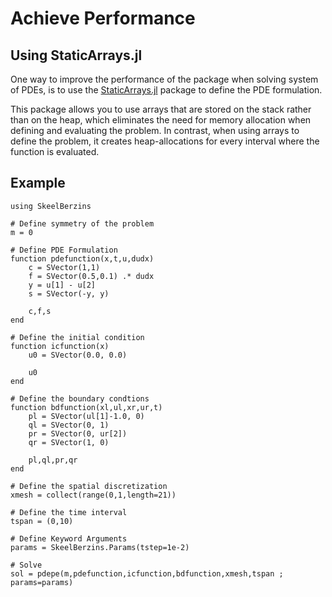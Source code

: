 # Achieve Performance

## Using StaticArrays.jl

One way to improve the performance of the package when solving system of PDEs, is to use the [StaticArrays.jl](https://github.com/JuliaArrays/StaticArrays.jl) package to define the PDE formulation.

This package allows you to use arrays that are stored on the stack rather than on the heap, which 
eliminates the need for memory allocation when defining and evaluating the problem.
In contrast, when using arrays to define the problem, it creates heap-allocations for every interval 
where the function is evaluated.

## Example

```
using SkeelBerzins

# Define symmetry of the problem
m = 0

# Define PDE Formulation
function pdefunction(x,t,u,dudx)
    c = SVector(1,1)
    f = SVector(0.5,0.1) .* dudx
    y = u[1] - u[2]
    s = SVector(-y, y)

    c,f,s
end

# Define the initial condition
function icfunction(x)
    u0 = SVector(0.0, 0.0)
    
    u0
end

# Define the boundary condtions
function bdfunction(xl,ul,xr,ur,t)
    pl = SVector(ul[1]-1.0, 0)
    ql = SVector(0, 1)
    pr = SVector(0, ur[2])
    qr = SVector(1, 0)

    pl,ql,pr,qr
end

# Define the spatial discretization
xmesh = collect(range(0,1,length=21))

# Define the time interval
tspan = (0,10)

# Define Keyword Arguments
params = SkeelBerzins.Params(tstep=1e-2)

# Solve
sol = pdepe(m,pdefunction,icfunction,bdfunction,xmesh,tspan ; params=params)
```
